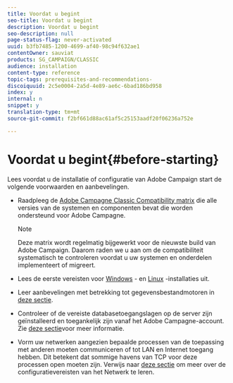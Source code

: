 ```yaml
---
title: Voordat u begint
seo-title: Voordat u begint
description: Voordat u begint
seo-description: null
page-status-flag: never-activated
uuid: b3fb7485-1200-4699-af40-98c94f632ae1
contentOwner: sauviat
products: SG_CAMPAIGN/CLASSIC
audience: installation
content-type: reference
topic-tags: prerequisites-and-recommendations-
discoiquuid: 2c5e0004-2a5d-4e89-ae6c-6bad186bd958
index: y
internal: n
snippet: y
translation-type: tm+mt
source-git-commit: f2bf661d88ac61af5c25153aadf20f06236a752e

---
```



# Voordat u begint{#before-starting}

Lees voordat u de installatie of configuratie van Adobe Campaign start de volgende voorwaarden en aanbevelingen.

* Raadpleeg de [Adobe Campagne Classic Compatibility matrix](https://helpx.adobe.com/campaign/kb/compatibility-matrix.html) die alle versies van de systemen en componenten bevat die worden ondersteund voor Adobe Campagne.

   >[!NOTE]
   >
   >Deze matrix wordt regelmatig bijgewerkt voor de nieuwste build van Adobe Campaign. Daarom raden we u aan om de compatibiliteit systematisch te controleren voordat u uw systemen en onderdelen implementeert of migreert.

* Lees de eerste vereisten voor [Windows](../../installation/using/prerequisites-of-campaign-installation-in-windows.md) - en [Linux](../../installation/using/prerequisites-of-campaign-installation-in-linux.md) -installaties uit.
* Leer aanbevelingen met betrekking tot gegevensbestandmotoren in [deze sectie](../../installation/using/database.md).
* Controleer of de vereiste databasetoegangslagen op de server zijn geïnstalleerd en toegankelijk zijn vanaf het Adobe Campagne-account. Zie [deze sectie](../../installation/using/application-server.md)voor meer informatie.
* Vorm uw netwerken aangezien bepaalde processen van de toepassing met anderen moeten communiceren of tot LAN en Internet toegang hebben. Dit betekent dat sommige havens van TCP voor deze processen open moeten zijn. Verwijs naar [deze sectie](../../installation/using/network-configuration.md) om meer over de configuratievereisten van het Netwerk te leren.
